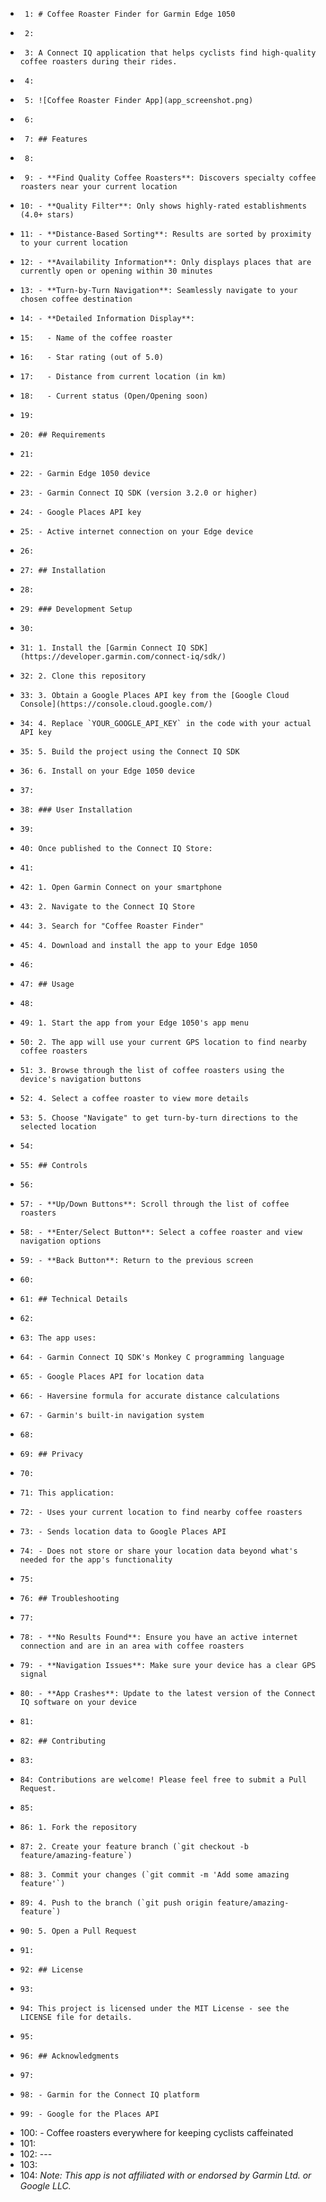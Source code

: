 +      1: # Coffee Roaster Finder for Garmin Edge 1050
+      2: 
+      3: A Connect IQ application that helps cyclists find high-quality coffee roasters during their rides.
+      4: 
+      5: ![Coffee Roaster Finder App](app_screenshot.png)
+      6: 
+      7: ## Features
+      8: 
+      9: - **Find Quality Coffee Roasters**: Discovers specialty coffee roasters near your current location
+     10: - **Quality Filter**: Only shows highly-rated establishments (4.0+ stars)
+     11: - **Distance-Based Sorting**: Results are sorted by proximity to your current location
+     12: - **Availability Information**: Only displays places that are currently open or opening within 30 minutes
+     13: - **Turn-by-Turn Navigation**: Seamlessly navigate to your chosen coffee destination
+     14: - **Detailed Information Display**:
+     15:   - Name of the coffee roaster
+     16:   - Star rating (out of 5.0)
+     17:   - Distance from current location (in km)
+     18:   - Current status (Open/Opening soon)
+     19: 
+     20: ## Requirements
+     21: 
+     22: - Garmin Edge 1050 device
+     23: - Garmin Connect IQ SDK (version 3.2.0 or higher)
+     24: - Google Places API key
+     25: - Active internet connection on your Edge device
+     26: 
+     27: ## Installation
+     28: 
+     29: ### Development Setup
+     30: 
+     31: 1. Install the [Garmin Connect IQ SDK](https://developer.garmin.com/connect-iq/sdk/)
+     32: 2. Clone this repository
+     33: 3. Obtain a Google Places API key from the [Google Cloud Console](https://console.cloud.google.com/)
+     34: 4. Replace `YOUR_GOOGLE_API_KEY` in the code with your actual API key
+     35: 5. Build the project using the Connect IQ SDK
+     36: 6. Install on your Edge 1050 device
+     37: 
+     38: ### User Installation
+     39: 
+     40: Once published to the Connect IQ Store:
+     41: 
+     42: 1. Open Garmin Connect on your smartphone
+     43: 2. Navigate to the Connect IQ Store
+     44: 3. Search for "Coffee Roaster Finder"
+     45: 4. Download and install the app to your Edge 1050
+     46: 
+     47: ## Usage
+     48: 
+     49: 1. Start the app from your Edge 1050's app menu
+     50: 2. The app will use your current GPS location to find nearby coffee roasters
+     51: 3. Browse through the list of coffee roasters using the device's navigation buttons
+     52: 4. Select a coffee roaster to view more details
+     53: 5. Choose "Navigate" to get turn-by-turn directions to the selected location
+     54: 
+     55: ## Controls
+     56: 
+     57: - **Up/Down Buttons**: Scroll through the list of coffee roasters
+     58: - **Enter/Select Button**: Select a coffee roaster and view navigation options
+     59: - **Back Button**: Return to the previous screen
+     60: 
+     61: ## Technical Details
+     62: 
+     63: The app uses:
+     64: - Garmin Connect IQ SDK's Monkey C programming language
+     65: - Google Places API for location data
+     66: - Haversine formula for accurate distance calculations
+     67: - Garmin's built-in navigation system
+     68: 
+     69: ## Privacy
+     70: 
+     71: This application:
+     72: - Uses your current location to find nearby coffee roasters
+     73: - Sends location data to Google Places API
+     74: - Does not store or share your location data beyond what's needed for the app's functionality
+     75: 
+     76: ## Troubleshooting
+     77: 
+     78: - **No Results Found**: Ensure you have an active internet connection and are in an area with coffee roasters
+     79: - **Navigation Issues**: Make sure your device has a clear GPS signal
+     80: - **App Crashes**: Update to the latest version of the Connect IQ software on your device
+     81: 
+     82: ## Contributing
+     83: 
+     84: Contributions are welcome! Please feel free to submit a Pull Request.
+     85: 
+     86: 1. Fork the repository
+     87: 2. Create your feature branch (`git checkout -b feature/amazing-feature`)
+     88: 3. Commit your changes (`git commit -m 'Add some amazing feature'`)
+     89: 4. Push to the branch (`git push origin feature/amazing-feature`)
+     90: 5. Open a Pull Request
+     91: 
+     92: ## License
+     93: 
+     94: This project is licensed under the MIT License - see the LICENSE file for details.
+     95: 
+     96: ## Acknowledgments
+     97: 
+     98: - Garmin for the Connect IQ platform
+     99: - Google for the Places API
+    100: - Coffee roasters everywhere for keeping cyclists caffeinated
+    101: 
+    102: ---
+    103: 
+    104: *Note: This app is not affiliated with or endorsed by Garmin Ltd. or Google LLC.*
